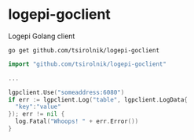 # logepi-goclient

Logepi Golang client

```
go get github.com/tsirolnik/logepi-goclient
```


```go
import "github.com/tsirolnik/logepi-goclient"

...

lgpclient.Use("someaddress:6080")
if err := lgpclient.Log("table", lgpclient.LogData{
  "key":"value"
}); err != nil {
  log.Fatal("Whoops! " + err.Error())
}
```